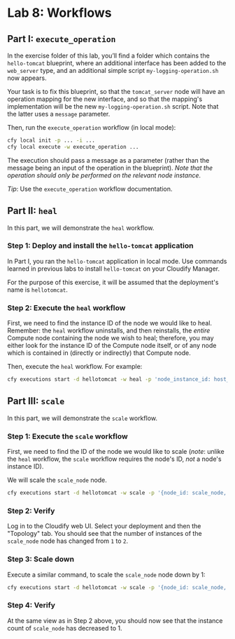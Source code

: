 # Lab 8: Workflows

## Part I: `execute_operation`

In the exercise folder of this lab, you’ll find a folder which contains the `hello-tomcat` blueprint, where an additional interface has been added to the `web_server` type, and an additional simple script `my-logging-operation.sh` now appears.

Your task is to fix this blueprint, so that the `tomcat_server` node will have an operation mapping for the new interface, and so that the mapping's implementation will be the new `my-logging-operation.sh` script. Note that the latter uses a `message` parameter.

Then, run the `execute_operation` workflow (in local mode):

```bash
cfy local init -p ... -i ...
cfy local execute -w execute_operation ...
```

The execution should pass a message as a parameter (rather than the message being an input of the operation in the blueprint). *Note that the operation should only be performed on the relevant node instance*.

_Tip_: Use the `execute_operation` workflow documentation.

## Part II: `heal`

In this part, we will demonstrate the `heal` workflow.

### Step 1: Deploy and install the `hello-tomcat` application

In Part I, you ran the `hello-tomcat` application in local mode. Use commands learned in previous labs to install `hello-tomcat` on your Cloudify Manager.

For the purpose of this exercise, it will be assumed that the deployment's name is `hellotomcat`.

### Step 2: Execute the `heal` workflow

First, we need to find the instance ID of the node we would like to heal. Remember: the `heal` workflow uninstalls, and then reinstalls, the *entire* Compute node containing the node we wish to heal; therefore, you may either look for the instance ID of the Compute node itself, or of any node which is contained in (directly or indirectly) that Compute node.

Then, execute the `heal` workflow. For example:

```bash
cfy executions start -d hellotomcat -w heal -p 'node_instance_id: host_f4c49'
```

## Part III: `scale`

In this part, we will demonstrate the `scale` workflow.

### Step 1: Execute the `scale` workflow

First, we need to find the ID of the node we would like to scale (*note*: unlike the `heal` workflow, the `scale` workflow requires the node's ID, *not* a node's instance ID).

We will scale the `scale_node` node.

```bash
cfy executions start -d hellotomcat -w scale -p '{node_id: scale_node, scale_compute: false, delta: 1}'
```

### Step 2: Verify

Log in to the Cloudify web UI. Select your deployment and then the "Topology" tab. You should see that the number of instances of the `scale_node` node has changed from `1` to `2`.

### Step 3: Scale down

Execute a similar command, to scale the `scale_node` node down by 1:

```bash
cfy executions start -d hellotomcat -w scale -p '{node_id: scale_node, scale_compute: false, delta: -1}'
```

### Step 4: Verify

At the same view as in Step 2 above, you should now see that the instance count of `scale_node` has decreased to 1.